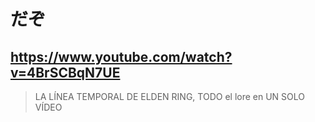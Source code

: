 # だぞ

## https://www.youtube.com/watch?v=4BrSCBqN7UE

> LA LÍNEA TEMPORAL DE ELDEN RING, TODO el lore en UN SOLO VÍDEO 
